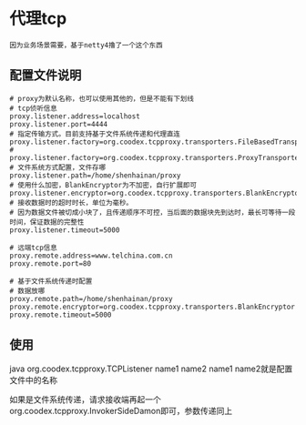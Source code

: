 # 代理tcp

    因为业务场景需要，基于netty4擼了一个这个东西
    
## 配置文件说明

```properties
# proxy为默认名称，也可以使用其他的，但是不能有下划线
# tcp侦听信息
proxy.listener.address=localhost
proxy.listener.port=4444
# 指定传输方式。目前支持基于文件系统传递和代理直连
proxy.listener.factory=org.coodex.tcpproxy.transporters.FileBasedTransporterFactory
# proxy.listener.factory=org.coodex.tcpproxy.transporters.ProxyTransporterFactory
# 文件系统方式配置，文件存哪
proxy.listener.path=/home/shenhainan/proxy
# 使用什么加密，BlankEncryptor为不加密，自行扩展即可
proxy.listener.encryptor=org.coodex.tcpproxy.transporters.BlankEncryptor
# 接收数据时的超时时长，单位为毫秒。
# 因为数据文件被切成小块了，且传递顺序不可控，当后面的数据块先到达时，最长可等待一段时间，保证数据的完整性
proxy.listener.timeout=5000

# 远端tcp信息
proxy.remote.address=www.telchina.com.cn
proxy.remote.port=80

# 基于文件系统传递时配置
# 数据放哪
proxy.remote.path=/home/shenhainan/proxy
proxy.remote.encryptor=org.coodex.tcpproxy.transporters.BlankEncryptor
proxy.remote.timeout=5000
```

## 使用

java org.coodex.tcpproxy.TCPListener name1 name2
name1 name2就是配置文件中的名称

如果是文件系统传递，请求接收端再起一个org.coodex.tcpproxy.InvokerSideDamon即可，参数传递同上
